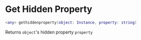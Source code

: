 # Get Hidden Property
```lua
<any> gethiddenproperty(object: Instance, property: string)
```
Returns `object`'s hidden property `property`